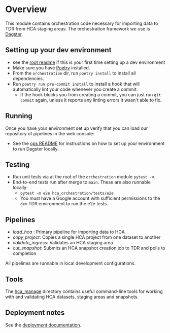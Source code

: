 # Overview

This module contains orchestration code necessary for importing data to TDR from HCA staging areas. The orchestration framework we use is [Dagster](https://dagster.io).

## Setting up your dev environment
* see the [root readme](../README.md) if this is your first time setting up a dev environment
* Make sure you have [Poetry](https://python-poetry.org/docs/#installation) installed.
* From the `orchestration` dir, run `poetry install` to install all dependencies.
* Run `poetry run pre-commit install` to install a hook that will automatically lint your code whenever you create a commit.
	* If the hook blocks you from creating a commit, you can just run `git commit` again, unless it reports any linting errors it wasn't able to fix.

## Running
Once you have your environment set up verify that you can load our repository of pipelines in the web console:
* See the [ops README](../ops/helmfiles/README.md) for instructions on how to set up your environment to run Dagster locally.

<!-- This doesn't work
* Enter the virtual environment that was setup above: `poetry shell`
* Run dagit and point it at the local dev repository:
  * `dagit -f hca_orchestration/repositories/dev_repositories.py`
* View the web console at http://localhost:3000 and run of the `load_hca` pipeline in test mode -->

## Testing
* Run unit tests via at the root of the `orchestration` module `pytest -v`.
* End-to-end tests run after merge to `main`. These are also runnable locally:
  * `pytest -m e2e hca_orchestration/tests/e2e`
  * You must have a Google account with sufficient permissions to the `dev` TDR environment to run the e2e tests.

## Pipelines
* *load_hca* : Primary pipeline for importing data to HCA
* *copy_project*: Copies a single HCA project from one dataset to another
* *validate_ingress*: Validates an HCA staging area
* *cut_snapshot*: Submits an HCA snapshot creation job to TDR and polls to completion

All pipelines are runnable in local development configurations.

## Tools
The [hca_manage](https://github.com/DataBiosphere/hca-ingest/tree/main/orchestration/hca_manage) directory contains useful command-line tools for working with and validating HCA datasets, staging areas and snapshots. 

## Deployment notes
See the [deployment documentation](../ops/helmfiles/README.md).
